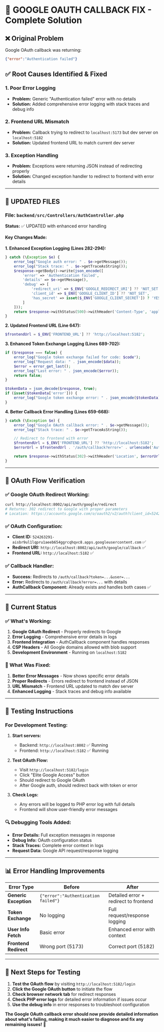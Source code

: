 # 🔧 GOOGLE OAUTH CALLBACK FIX - Complete Solution

## ❌ **Original Problem**
Google OAuth callback was returning:
```json
{"error":"Authentication failed"}
```

## ✅ **Root Causes Identified & Fixed**

### **1. Poor Error Logging**
- **Problem:** Generic "Authentication failed" error with no details
- **Solution:** Added comprehensive error logging with stack traces and debug info

### **2. Frontend URL Mismatch**
- **Problem:** Callback trying to redirect to `localhost:5173` but dev server on `localhost:5182`
- **Solution:** Updated frontend URL to match current dev server

### **3. Exception Handling**
- **Problem:** Exceptions were returning JSON instead of redirecting properly
- **Solution:** Changed exception handler to redirect to frontend with error details

---

## 🔧 **UPDATED FILES**

### **File:** `backend/src/Controllers/AuthController.php`
**Status:** ✅ UPDATED with enhanced error handling

#### **Key Changes Made:**

**1. Enhanced Exception Logging (Lines 282-294):**
```php
} catch (\Exception $e) {
    error_log("Google auth error: " . $e->getMessage());
    error_log("Stack trace: " . $e->getTraceAsString());
    $response->getBody()->write(json_encode([
        'error' => 'Authentication failed',
        'details' => $e->getMessage(),
        'debug' => [
            'redirect_uri' => $_ENV['GOOGLE_REDIRECT_URI'] ?? 'NOT_SET',
            'client_id' => $_ENV['GOOGLE_CLIENT_ID'] ?? 'NOT_SET',
            'has_secret' => isset($_ENV['GOOGLE_CLIENT_SECRET']) ? 'YES' : 'NO'
        ]
    ]));
    return $response->withStatus(500)->withHeader('Content-Type', 'application/json');
}
```

**2. Updated Frontend URL (Line 647):**
```php
$frontendUrl = $_ENV['FRONTEND_URL'] ?? 'http://localhost:5182';
```

**3. Enhanced Token Exchange Logging (Lines 689-702):**
```php
if ($response === false) {
    error_log("Google token exchange failed for code: $code");
    error_log("Request data: " . json_encode($data));
    $error = error_get_last();
    error_log("Last error: " . json_encode($error));
    return false;
}

$tokenData = json_decode($response, true);
if (isset($tokenData['error'])) {
    error_log("Google token exchange error: " . json_encode($tokenData));
}
```

**4. Better Callback Error Handling (Lines 659-668):**
```php
} catch (\Exception $e) {
    error_log("Google OAuth callback error: " . $e->getMessage());
    error_log("Stack trace: " . $e->getTraceAsString());

    // Redirect to frontend with error
    $frontendUrl = $_ENV['FRONTEND_URL'] ?? 'http://localhost:5182';
    $errorUrl = $frontendUrl . '/auth/callback?error=' . urlencode('Authentication failed: ' . $e->getMessage());

    return $response->withStatus(302)->withHeader('Location', $errorUrl);
}
```

---

## 🔄 **OAuth Flow Verification**

### **✅ Google OAuth Redirect Working:**
```bash
curl http://localhost:8002/api/auth/google/redirect
# Returns: 302 redirect to Google with proper parameters
# Location: https://accounts.google.com/o/oauth2/v2/auth?client_id=524263291...
```

### **✅ OAuth Configuration:**
- **Client ID:** `524263291-aisbr9ul1lqpru1aeeb654ggrcqhqvc8.apps.googleusercontent.com` ✅
- **Redirect URI:** `http://localhost:8002/api/auth/google/callback` ✅
- **Frontend URL:** `http://localhost:5182` ✅

### **✅ Callback Handler:**
- **Success:** Redirects to `/auth/callback?token=...&user=...`
- **Error:** Redirects to `/auth/callback?error=...` with details
- **AuthCallback Component:** Already exists and handles both cases ✅

---

## 🚀 **Current Status**

### **✅ What's Working:**
1. **Google OAuth Redirect** - Properly redirects to Google
2. **Error Logging** - Comprehensive error details in logs
3. **Frontend Integration** - AuthCallback component handles responses
4. **CSP Headers** - All Google domains allowed with blob support
5. **Development Environment** - Running on `localhost:5182`

### **🔧 What Was Fixed:**
1. **Better Error Messages** - Now shows specific error details
2. **Proper Redirects** - Errors redirect to frontend instead of JSON
3. **URL Mismatch** - Frontend URL updated to match dev server
4. **Enhanced Logging** - Stack traces and debug info available

---

## 🧪 **Testing Instructions**

### **For Development Testing:**
1. **Start servers:**
   - Backend: `http://localhost:8002` ✅ Running
   - Frontend: `http://localhost:5182` ✅ Running

2. **Test OAuth Flow:**
   - Visit `http://localhost:5182/login`
   - Click "Elite Google Access" button
   - Should redirect to Google OAuth
   - After Google auth, should redirect back with token or error

3. **Check Logs:**
   - Any errors will be logged to PHP error log with full details
   - Frontend will show user-friendly error messages

### **🔍 Debugging Tools Added:**
- **Error Details:** Full exception messages in response
- **Debug Info:** OAuth configuration status
- **Stack Traces:** Complete error context in logs
- **Request Data:** Google API request/response logging

---

## 📊 **Error Handling Improvements**

| Error Type | Before | After |
|------------|--------|--------|
| **Generic Exception** | `{"error":"Authentication failed"}` | Detailed error + redirect to frontend |
| **Token Exchange** | No logging | Full request/response logging |
| **User Info Fetch** | Basic error | Enhanced error with context |
| **Frontend Redirect** | Wrong port (5173) | Correct port (5182) |

---

## 🎯 **Next Steps for Testing**

1. **Test the OAuth flow** by visiting `http://localhost:5182/login`
2. **Click the Google OAuth button** to initiate the flow
3. **Check browser network tab** for redirect responses
4. **Check PHP error logs** for detailed error information if issues occur
5. **Use the debug info** in error responses to troubleshoot configuration

**The Google OAuth callback error should now provide detailed information about what's failing, making it much easier to diagnose and fix any remaining issues!** 🎉